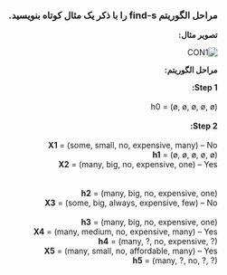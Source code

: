 <div dir="rtl">

### مراحل الگوریتم find-s را با ذکر یک مثال کوتاه بنویسید.


**تصویر مثال:**
<br/>

 ![CON1](https://www.vtupulse.com/wp-content/uploads/2020/09/image-13.png)

**مراحل الگوریتم:**
<br/>

**Step 1:**
<br/>
<br/>
 h0 = (ø, ø, ø, ø, ø)
 <br/>
<br/>
**Step 2:**
<br/>
<br/>
**X1** = (some, small, no, expensive, many) – No<br/>
**h1** = (ø, ø, ø, ø, ø)
<br/>
**X2** = (many, big, no, expensive, one) – Yes<br/><br/><br/>
**h2** = (many, big, no, expensive, one)
<br/>
**X3** = (some, big, always, expensive, few) – No<br/><br/>
**h3** = (many, big, no, expensive, one)
<br/>
**X4** = (many, medium, no, expensive, many) – Yes<br/>
**h4** = (many, ?, no, expensive, ?)
<br/>
**X5** = (many, small, no, affordable, many) – Yes<br/>
**h5** = (many, ?, no, ?, ?)

</div>
